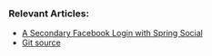 ### Relevant Articles:
- [A Secondary Facebook Login with Spring Social](http://www.baeldung.com/facebook-authentication-with-spring-security-and-social)
- [Git source](https://github.com/eugenp/tutorials/tree/master/spring-social-login)